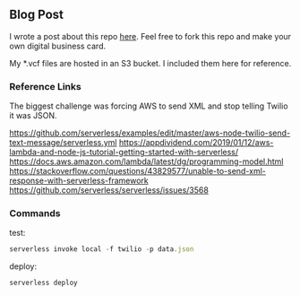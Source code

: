 ## Blog Post

I wrote a post about this repo [here](https://danstroot.com/2019/03/02/digital-business-card/). Feel free to fork this repo and make your own digital business card.

My *.vcf files are hosted in an S3 bucket. I included them here for reference.

### Reference Links

The biggest challenge was forcing AWS to send XML and stop telling Twilio it was JSON.

https://github.com/serverless/examples/edit/master/aws-node-twilio-send-text-message/serverless.yml
https://appdividend.com/2019/01/12/aws-lambda-and-node-js-tutorial-getting-started-with-serverless/
https://docs.aws.amazon.com/lambda/latest/dg/programming-model.html
https://stackoverflow.com/questions/43829577/unable-to-send-xml-response-with-serverless-framework
https://github.com/serverless/serverless/issues/3568

### Commands

test:

```js
serverless invoke local -f twilio -p data.json
```

deploy:

```js
serverless deploy
```
